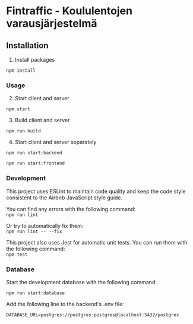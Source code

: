 # Fintraffic - Koululentojen varausjärjestelmä
## Installation
1. Install packages

`npm install`

### Usage

2. Start client and server

`npm start`

3. Build client and server

`npm run build`

4. Start client and server separately

`npm run start:backend`

`npm run start:frontend`

### Development

This project uses ESLint to maintain code quality and keep the code style consistent to the Airbnb JavaScript style guide.

You can find any errors with the following command:  
`npm run lint`

Or try to automatically fix them:  
`npm run lint -- --fix`

This project also uses Jest for automatic unit tests. You can run them with the following command:  
`npm test`

### Database

Start the development database with the following command:

`npm run start:database`

Add the following line to the backend's .env file:

`DATABASE_URL=postgres://postgres:postgres@localhost:5432/postgres`
